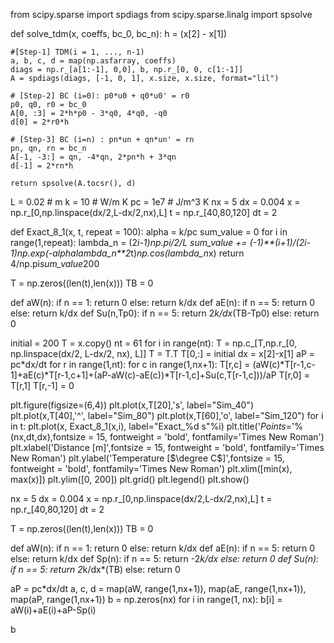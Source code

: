 from scipy.sparse import spdiags
from scipy.sparse.linalg import spsolve

def solve_tdm(x, coeffs, bc_0, bc_n):
    h = (x[2] - x[1])

    #[Step-1] TDM(i = 1, ..., n-1)
    a, b, c, d = map(np.asfarray, coeffs)
    diags = np.r_[a[1:-1], 0,0], b, np.r_[0, 0, c[1:-1]]
    A = spdiags(diags, [-1, 0, 1], x.size, x.size, format="lil")

    # [Step-2] BC (i=0): p0*u0 + q0*u0' = r0
    p0, q0, r0 = bc_0
    A[0, :3] = 2*h*p0 - 3*q0, 4*q0, -q0
    d[0] = 2*r0*h

    # [Step-3] BC (i=n) : pn*un + qn*un' = rn
    pn, qn, rn = bc_n
    A[-1, -3:] = qn, -4*qn, 2*pn*h + 3*qn
    d[-1] = 2*rn*h

    return spsolve(A.tocsr(), d)
L = 0.02 # m
k = 10 # W/m K
pc = 1e7 # J/m^3 K
nx = 5
dx = 0.004
x = np.r_[0,np.linspace(dx/2,L-dx/2,nx),L]
t = np.r_[40,80,120]
dt = 2

def Exact_8_1(x, t, repeat = 100):
    alpha = k/pc
    sum_value = 0
    for i in range(1,repeat):
        lambda_n = (2*i-1)*np.pi/2/L
        sum_value += (-1)**(i+1)/(2*i-1)*np.exp(-alpha*lambda_n**2*t)*np.cos(lambda_n*x)
    return 4/np.pi*sum_value*200

T = np.zeros((len(t),len(x)))
TB = 0

def aW(n):
    if n == 1: return 0
    else: return k/dx
def aE(n):
    if n == 5: return 0
    else: return k/dx
def Su(n,Tp0):
    if n == 5: return 2*k/dx*(TB-Tp0)
    else: return 0

initial = 200
T = x.copy()
nt = 61
for i in range(nt):
    T = np.c_[T,np.r_[0, np.linspace(dx/2, L-dx/2, nx), L]]
T = T.T
T[0,:] = initial
dx = x[2]-x[1]
aP = pc*dx/dt
for r in range(1,nt):
    for c in range(1,nx+1):
        T[r,c] = (aW(c)*T[r-1,c-1]+aE(c)*T[r-1,c+1]+(aP-aW(c)-aE(c))*T[r-1,c]+Su(c,T[r-1,c]))/aP
        T[r,0] = T[r,1]
        T[r,-1] = 0

plt.figure(figsize=(6,4))
plt.plot(x,T[20],'s', label="Sim_40")
plt.plot(x,T[40],'^', label="Sim_80")
plt.plot(x,T[60],'o', label="Sim_120")
for i in t:
    plt.plot(x, Exact_8_1(x,i), label="Exact_%d s"%i)
plt.title('$Points=%d,dt=%1.4f,dx=%1.3f$'%(nx,dt,dx),fontsize = 15, fontweight = 'bold', fontfamily='Times New Roman')
plt.xlabel('Distance [m]',fontsize = 15, fontweight = 'bold', fontfamily='Times New Roman')
plt.ylabel('Temperature [$\degree C$]',fontsize = 15, fontweight = 'bold', fontfamily='Times New Roman')
plt.xlim([min(x), max(x)])
plt.ylim([0, 200])
plt.grid()
plt.legend()
plt.show()

nx = 5
dx = 0.004
x = np.r_[0,np.linspace(dx/2,L-dx/2,nx),L]
t = np.r_[40,80,120]
dt = 2

T = np.zeros((len(t),len(x)))
TB = 0

def aW(n):
    if n == 1: return 0
    else: return k/dx
def aE(n):
    if n == 5: return 0
    else: return k/dx
def Sp(n):
    if n == 5: return -2*k/dx
    else: return 0
def Su(n):
    if n == 5: return 2*k/dx*(TB)
    else: return 0

aP = pc*dx/dt
a, c, d = map(aW, range(1,nx+1)), map(aE, range(1,nx+1)), map(aP, range(1,nx+1))
b = np.zeros(nx)
for i in range(1, nx):
    b[i] = aW(i)+aE(i)+aP-Sp(i)

b
